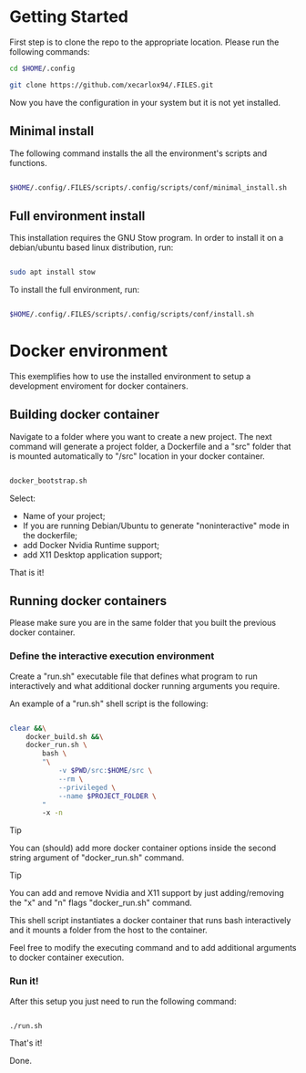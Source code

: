 

# Getting Started



First step is to clone the repo to the appropriate location. Please run the following commands:

```bash
cd $HOME/.config

git clone https://github.com/xecarlox94/.FILES.git
```

Now you have the configuration in your system but it is not yet installed.



## Minimal install


The following command installs the all the environment's scripts and functions.

```bash

$HOME/.config/.FILES/scripts/.config/scripts/conf/minimal_install.sh

```
## Full environment install


This installation requires the GNU Stow program. In order to install it on a debian/ubuntu based linux distribution, run:

```bash

sudo apt install stow

```

To install the full environment, run:

```bash

$HOME/.config/.FILES/scripts/.config/scripts/conf/install.sh

```

# Docker environment


This exemplifies how to use the installed environment to setup a development enviroment for docker containers.


## Building docker container


Navigate to a folder where you want to create a new project. The next command will generate a project folder, a Dockerfile and a "src" folder that is mounted automatically to "/src" location in your docker container.

```bash

docker_bootstrap.sh

```


Select:
- Name of your project;
- If you are running Debian/Ubuntu to generate "noninteractive" mode in the dockerfile;
- add Docker Nvidia Runtime support;
- add X11 Desktop application support;


That is it!


## Running docker containers


Please make sure you are in the same folder that you built the previous docker container.


### Define the interactive execution environment


Create a "run.sh" executable file that defines what program to run interactively and what additional docker running arguments you require.


An example of a "run.sh" shell script is the following:

```bash

clear &&\
    docker_build.sh &&\
    docker_run.sh \
        bash \
        "\
            -v $PWD/src:$HOME/src \
            --rm \
            --privileged \
            --name $PROJECT_FOLDER \
        "
        -x -n
```

> [!TIP]
> You can (should) add more docker container options inside the second string argument of "docker_run.sh" command.


> [!TIP]
> You can add and remove Nvidia and X11 support by just adding/removing the "x" and "n" flags "docker_run.sh" command.


This shell script instantiates a docker container that runs bash interactively and it mounts a folder from the host to the container.


Feel free to modify the executing command and to add additional arguments to docker container execution.


### Run it!


After this setup you just need to run the following command:

```bash

./run.sh

```


That's it!


Done.
